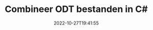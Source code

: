 ---
############################# Static ############################
layout: "auto-gen-merger"
date: 2022-10-27T19:41:55
draft: false
otherformats: otp ott pdf pps ppsx ppt pptx rtf tex vdx vsdm vsdx vssm vssx vstm vstx

############################# Head ############################
head_title: "Combineer ODT Bestanden in C# | ODT Fusie"
head_description: "Combineer meerdere ODT bestanden in een enkel bestand met behulp van de C# .NET document merge API. Combineer specifieke pagina's of paginabereiken van verschillende documenten tot één document."

############################# Header ############################
title: "Combineer ODT bestanden in C#"
description: "Combineer ODT met een paar regels .NET code."
bg_image: "https://cms.admin.containerize.com/templates/aspose/App_Themes/V3/images/bg/header1.png"
bg_overlay: false
button:
    enable: true
    icon: "fas fa-arrow-down"
    label: "Download gratis proefversie"
    link: "https://downloads.groupdocs.com/merger/net"

############################# SubMenu ############################
submenu:
    enable: true

    left:
        img_alt: "GroupDocs.Merger for .NET"
        image: "https://cms.admin.containerize.com/templates/groupdocs/images/product-logos/90x90-noborder/groupdocs-merger-net.png"
        product: "GroupDocs.Merger"
        platform: ".NET"

    middle:
        button:

            # button loop
            - link: "https://apireference.groupdocs.com/merger/net"
              text: "API-referentie"

            # button loop
            - link: "https://github.com/groupdocs-merger"
              text: "Codevoorbeelden"

            # button loop
            - link: "https://products.groupdocs.app/merger/family"
              text: "Live demo's"

            # button loop
            - link: "https://purchase.groupdocs.com/pricing/merger/net"
              text: "Prijzen"

    right:
        link_download: "https://downloads.groupdocs.com/merger"
        link_learn: "https://docs.groupdocs.com/merger/net"
        link_buy: "https://purchase.groupdocs.com"

############################# About ############################
about:
    enable: true
    title: "Over GroupDocs.Merger for .NET API"
    content: |
        [GroupDocs.Merger for .NET](/nl/merger/net/) biedt een handige oplossing om meerdere PDF, Microsoft Office (Word, Excel, PowerPoint, OneNote), OpenDocument, HTML, afbeeldingen en vele andere documenten in één bestand in .NET-applicaties. GroupDocs.Merger zal u veel moeite besparen, aangezien u ODT documenten mag combineren - het is niet nodig om software van derden, desktopapplicaties of plug-ins te installeren. Nu is het niet meer nodig om uw tijd te verspillen en bestanden handmatig te combineren! De missie van GroupDoc is het leveren van de beste kwaliteit en het vereenvoudigen van documentverwerkingsworkflows.
        
        GroupDocs.Merger API is de juiste keuze voor bedrijfsoplossingen die functies voor het combineren van bestanden nodig hebben. Deze API's worden goed ondersteund op alle belangrijke besturingssystemen en platforms, waaronder .NET Framework, .NET Standard, .NET Core, Mono.

############################# Steps ############################
steps:
    enable: true
    title_left: "Meerdere ODT bestanden combineren"
    content_left: |
        [GroupDocs.Merger for .NET](/nl/merger/net/) maakt het voor .NET-ontwikkelaars gemakkelijk om twee of meer ODT-bestanden in hun applicaties te combineren door een paar eenvoudige stappen.
        
        * Maak een nieuw exemplaar van **Merger** en geef het brondocumentpad door als een constructorparameter.
        * Roep **Join** van de **Merger**-klasse aan en geef het tweede brondocumentpad door.
        * Roep **Save** van de klasse **Merger** aan om het samengevoegde document op te slaan.

    title_right: "systeem vereisten"
    content_right: |
        GroupDocs.Merger for .NET API's worden ondersteund op alle belangrijke platforms en besturingssystemen. Voordat u de onderstaande code uitvoert, moet u ervoor zorgen dat de volgende vereisten op uw systeem zijn geïnstalleerd.

        * Besturingssystemen: Microsoft Windows, Linux, MacOS
        * Ontwikkelomgevingen: Visual Studio, Xamarin, MonoDevelop
        * Kaders: .NET Framework, .NET Standard, .NET Core, Mono
        * Download de nieuwste versie van GroupDocs.Merger for .NET van [NuGet](https://www.nuget.org/packages/groupdocs.merger)
         
    code: |
     {{% merger/additional-styles %}}
     {{< merger/code-merger title="Hoe ODT bestanden te combineren met behulp van C# voorbeeldcode">}}

        ```csharp    
        // Combineer ODT bestanden met behulp van GroupDocs.Merger API
        // Instantie van fusie met invoer ODT document
        using (Merger merger = new Merger("input1.odt"))
          {
            // Roep de Join-methode van de instantie van de Merger-klasse aan en geef het tweede brondocumentpad door
            merger.Join("input2.odt");
    
            // Roep de Save-methode van de instantie van de Merger-klasse aan om het samengevoegde document op te slaan
            merger.Save("merged-file.odt");
          }
        ```
     {{< /merger/code-merger >}}

############################# Demos ############################
demos:
    enable: true
    title: "Live demo's - Online app om documenten te combineren"
    content: |
       Combineer nu meer dan één ODT bestanden door naar de website [GroupDocs.Merger Live Demos](https://products.groupdocs.app/merger/family) te gaan.
       De live demo heeft de volgende voordelen.
        
############################# About Formats ############################
about_formats:
    enable: true

############################# More Formats ############################
more_formats:
    enable: true
    title: "Andere documentformaten samenvoegen"
    content: |
        .NET documenteert de fusie-API voor bestandsindelingen en afbeeldingen. Combineer enkele van de populaire documentformaten zoals hieronder vermeld.

############################# Back to top ###############################
back_to_top:
    enable: true
---